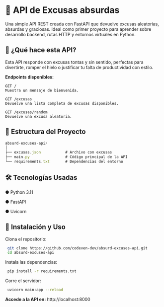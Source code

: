 
# 📘 API de Excusas absurdas
Una simple API REST creada con FastAPI que devuelve excusas aleatorias, absurdas y graciosas. Ideal como primer proyecto para aprender sobre desarrollo backend, rutas HTTP y entornos virtuales en Python.

## 🚀 ¿Qué hace esta API?

Esta API responde con excusas tontas y sin sentido, perfectas para divertirte, romper el hielo o justificar tu falta de productividad con estilo.

**Endpoints disponibles:**

```
GET /
Muestra un mensaje de bienvenida.
```
```
GET /excusas
Devuelve una lista completa de excusas disponibles.
```
```
GET /excusas/random
Devuelve una excusa aleatoria.
```

## 📂 Estructura del Proyecto

```javascript
absurd-excuses-api/
│
├── excusas.json           # Archivo con excusas
├── main.py                # Código principal de la API
└── requirements.txt       # Dependencias del entorno
```

## 🛠️ Tecnologías Usadas
● Python 3.11

● FastAPI

● Uvicorn

## 🔧 Instalación y Uso

Clona el repositorio:

```bash
 git clone https://github.com/codeven-dev/absurd-excuses-api.git
 cd absurd-excuses-api
```

Instala las dependencias:

```bash
 pip install -r requirements.txt
```

Corre el servidor:

```bash
 uvicorn main:app --reload
```

**Accede a la API en:** http://localhost:8000
